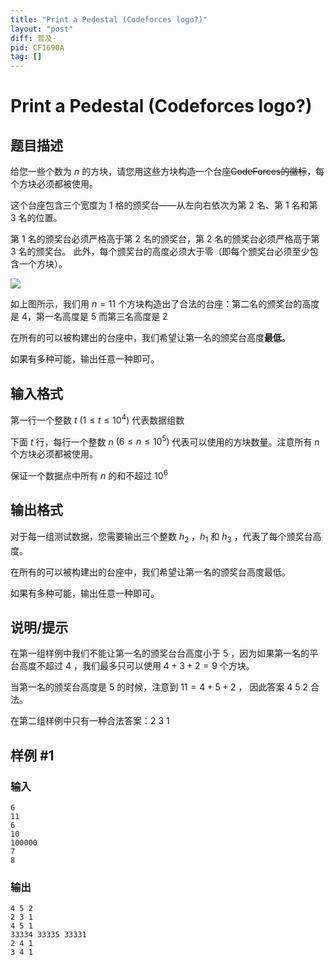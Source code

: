 ```yaml
---
title: "Print a Pedestal (Codeforces logo?)"
layout: "post"
diff: 普及-
pid: CF1690A
tag: []
---
```


# Print a Pedestal (Codeforces logo?)

## 题目描述

给您一些个数为 $n$ 的方块，请您用这些方块构造一个台座~~CodeForces的徽标~~，每个方块必须都被使用。

这个台座包含三个宽度为 $1$ 格的颁奖台——从左向右依次为第 $2$ 名、第 $1$ 名和第 $3$ 名的位置。

第 $1$ 名的颁奖台必须严格高于第 $2$ 名的颁奖台，第 $2$ 名的颁奖台必须严格高于第 $3$ 名的颁奖台。 此外，每个颁奖台的高度必须大于零（即每个颁奖台必须至少包含一个方块）。

![](https://cdn.luogu.com.cn/upload/image_hosting/pjwn88is.png)

如上图所示，我们用 $n = 11$ 个方块构造出了合法的台座：第二名的颁奖台的高度是 $4$，第一名高度是 $5$ 而第三名高度是 $2$

在所有的可以被构建出的台座中，我们希望让第一名的颁奖台高度**最低**。

如果有多种可能，输出任意一种即可。

## 输入格式

第一行一个整数 $t$ $(1\le t\le 10^4)$ 代表数据组数

下面 $t$ 行，每行一个整数 $n$ $(6\le n\le 10^5)$ 代表可以使用的方块数量。注意所有 $n$ 个方块必须都被使用。

保证一个数据点中所有 $n$ 的和不超过 $10^6$

## 输出格式

对于每一组测试数据，您需要输出三个整数 $h_2$ ，$h_1$ 和 $h_3$ ，代表了每个颁奖台高度。

在所有的可以被构建出的台座中，我们希望让第一名的颁奖台高度最低。

如果有多种可能，输出任意一种即可。

## 说明/提示

在第一组样例中我们不能让第一名的颁奖台台高度小于 $5$ ，因为如果第一名的平台高度不超过 $4$ ，我们最多只可以使用 $4 + 3 + 2 = 9$ 个方块。

当第一名的颁奖台高度是  $5$ 的时候，注意到 $11 = 4 + 5 + 2$ ， 因此答案 $4$ $5$ $2$ 合法。

在第二组样例中只有一种合法答案：$2$ $3$ $1$

## 样例 #1

### 输入

```
6
11
6
10
100000
7
8
```

### 输出

```
4 5 2
2 3 1
4 5 1
33334 33335 33331
2 4 1
3 4 1
```

